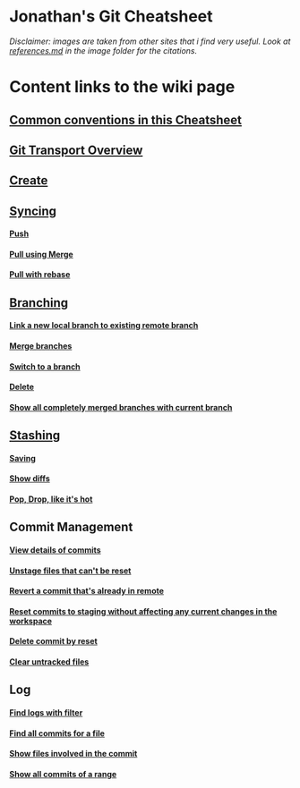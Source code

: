 Jonathan's Git Cheatsheet
======

_Disclaimer: images are taken from other sites that i find very useful. Look at [references.md](../images/references.md) in the image folder for the citations._

# Content links to the wiki page

## [Common conventions in this Cheatsheet](https://github.com/jonyeezs/gitcheat/wiki#common-conventions-in-this-cheatsheet)


## [Git Transport Overview](https://github.com/jonyeezs/gitcheat/wiki/Git-Transport-Overview)

## [Create](https://github.com/jonyeezs/gitcheat/wiki/Create)

## [Syncing](https://github.com/jonyeezs/gitcheat/wiki/Syncing)

#### [Push](https://github.com/jonyeezs/gitcheat/wiki/Syncing#push)

#### [Pull using Merge](https://github.com/jonyeezs/gitcheat/wiki/Syncing#pull-using-mergebranch)

#### [Pull with rebase](https://github.com/jonyeezs/gitcheat/wiki/Syncing#pull-with-rebase)

## [Branching](https://github.com/jonyeezs/gitcheat/wiki/Branching)

#### [Link a new local branch to existing remote branch](https://github.com/jonyeezs/gitcheat/wiki/Branching#link-a-new-local-branch-to-existing-remote-branch)

#### [Merge branches](https://github.com/jonyeezs/gitcheat/wiki/Branching#merge-branches)

#### [Switch to a branch](https://github.com/jonyeezs/gitcheat/wiki/Branching#switch-to-a-branch)

#### [Delete](https://github.com/jonyeezs/gitcheat/wiki/Branching#delete)

#### [Show all completely merged branches with current branch](https://github.com/jonyeezs/gitcheat/wiki/Branching#show-all-completely-merged-branches-with-current-branch)

## [Stashing](https://github.com/jonyeezs/gitcheat/wiki/Stashing)

#### [Saving](https://github.com/jonyeezs/gitcheat/wiki/Stashing#saving)

#### [Show diffs](https://github.com/jonyeezs/gitcheat/wiki/Stashing#show-diffs)

#### [Pop, Drop, like it's hot](https://github.com/jonyeezs/gitcheat/wiki/Stashing#pop-drop-like-its-hot)

## Commit Management

#### [View details of commits](https://github.com/jonyeezs/gitcheat/wiki/Commit-Management#view-details-of-commits)

#### [Unstage files that can't be reset](https://github.com/jonyeezs/gitcheat/wiki/Commit-Management#unstage-files-that-cant-be-reset)

#### [Revert a commit that's already in remote](https://github.com/jonyeezs/gitcheat/wiki/Commit-Management#revert-a-commit-thats-already-in-remote)

#### [Reset commits to staging without affecting any current changes in the workspace](https://github.com/jonyeezs/gitcheat/wiki/Commit-Management#reset-commits-to-staging-without-affecting-any-current-changes-in-the-workspace)

#### [Delete commit by reset](https://github.com/jonyeezs/gitcheat/wiki/Commit-Management#delete-commit-by-reset)

#### [Clear untracked files](https://github.com/jonyeezs/gitcheat/wiki/Commit-Management#clear-untracked-files)

## Log

#### [Find logs with filter](https://github.com/jonyeezs/gitcheat/wiki/Log#find-logs-with-filter)

#### [Find all commits for a file](https://github.com/jonyeezs/gitcheat/wiki/Log#find-all-commits-for-a-file)

#### [Show files involved in the commit](https://github.com/jonyeezs/gitcheat/wiki/Log#show-files-involved-in-the-commit)

#### [Show all commits of a range](https://github.com/jonyeezs/gitcheat/wiki/Log#show-all-commits-of-a-range)
